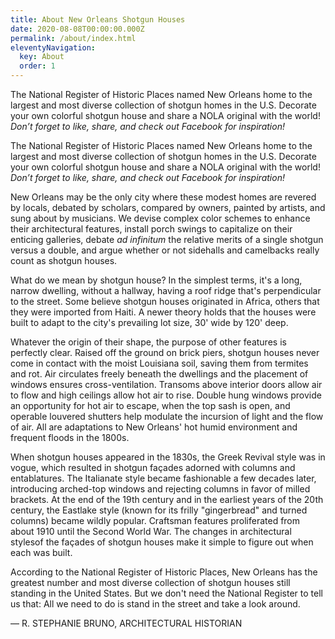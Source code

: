 ```yaml
---
title: About New Orleans Shotgun Houses
date: 2020-08-08T00:00:00.000Z
permalink: /about/index.html
eleventyNavigation:
  key: About
  order: 1
---
```


The National Register of Historic Places named New Orleans home to the largest and most diverse collection of shotgun homes in the U.S. Decorate your own colorful shotgun house and share a NOLA original with the world! <i>Don’t forget to like, share, and check out Facebook for inspiration!</i>

The National Register of Historic Places named New Orleans home to the largest and most diverse collection of shotgun homes in the U.S. Decorate your own colorful shotgun house and share a NOLA original with the world! <i>Don’t forget to like, share, and check out Facebook for inspiration!</i>

New Orleans may be the only city where these modest homes are revered by locals, debated by scholars, compared by owners, painted by artists, and sung about by musicians. We devise complex color schemes to enhance their architectural features, install porch swings to capitalize on their enticing galleries, debate <i>ad infinitum</i> the relative merits of a single shotgun versus a double, and argue whether or not sidehalls and camelbacks really count as shotgun houses.

What do we mean by shotgun house? In the simplest terms, it's a long, narrow dwelling, without a hallway, having a roof ridge that's perpendicular to the street. Some believe shotgun houses originated in Africa, others that they were imported from Haiti. A newer theory holds that the houses were built to adapt to the city's prevailing lot size, 30' wide by 120' deep.

Whatever the origin of their shape, the purpose of other features is perfectly clear. Raised off the ground on brick piers, shotgun houses never come in contact with the moist Louisiana soil, saving them from termites and rot. Air circulates freely beneath the dwellings and the placement of windows ensures cross-ventilation. Transoms above interior doors allow air to flow and high ceilings allow hot air to rise. Double hung windows provide an opportunity for hot air to escape, when the top sash is open, and operable louvered shutters help modulate the incursion of light and the flow of air. All are adaptations to New Orleans' hot humid environment and frequent floods in the 1800s.

When shotgun houses appeared in the 1830s, the Greek Revival style was in vogue, which resulted in shotgun façades adorned with columns and entablatures. The Italianate style became fashionable a few decades later, introducing arched-top windows and rejecting columns in favor of milled brackets. At the end of the 19th century and in the earliest years of the 20th century, the Eastlake style (known for its frilly "gingerbread" and turned columns) became wildly popular. Craftsman features proliferated from about 1910 until the Second World War. The changes in architectural stylesof the façades of shotgun houses make it simple to figure out when each was built.

According to the National Register of Historic Places, New Orleans has the greatest number and most diverse collection of shotgun houses still standing in the United States. But we don't need the National Register to tell us that: All we need to do is stand in the street and take a look around.  

— R. STEPHANIE BRUNO, ARCHITECTURAL HISTORIAN